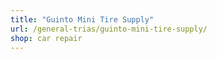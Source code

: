```yaml
---
title: "Guinto Mini Tire Supply"
url: /general-trias/guinto-mini-tire-supply/
shop: car repair
---
```

